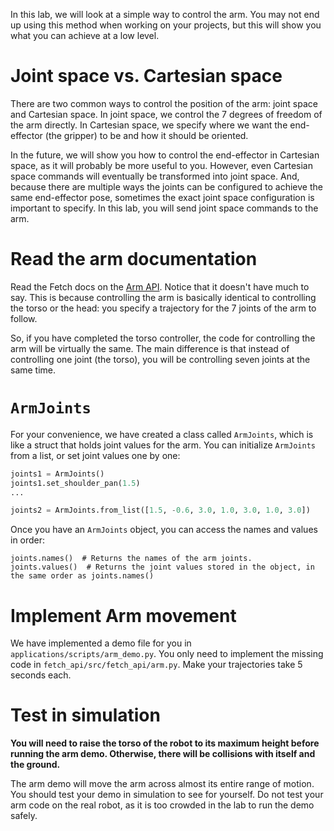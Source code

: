 In this lab, we will look at a simple way to control the arm.
You may not end up using this method when working on your projects, but this will show you what you can achieve at a low level.

# Joint space vs. Cartesian space
There are two common ways to control the position of the arm: joint space and Cartesian space.
In joint space, we control the 7 degrees of freedom of the arm directly.
In Cartesian space, we specify where we want the end-effector (the gripper) to be and how it should be oriented.

In the future, we will show you how to control the end-effector in Cartesian space, as it will probably be more useful to you.
However, even Cartesian space commands will eventually be transformed into joint space.
And, because there are multiple ways the joints can be configured to achieve the same end-effector pose, sometimes the exact joint space configuration is important to specify.
In this lab, you will send joint space commands to the arm.

# Read the arm documentation
Read the Fetch docs on the [Arm API](http://docs.fetchrobotics.com/api_overview.html#arm-and-torso).
Notice that it doesn't have much to say.
This is because controlling the arm is basically identical to controlling the torso or the head: you specify a trajectory for the 7 joints of the arm to follow.

So, if you have completed the torso controller, the code for controlling the arm will be virtually the same.
The main difference is that instead of controlling one joint (the torso), you will be controlling seven joints at the same time.

# `ArmJoints`
For your convenience, we have created a class called `ArmJoints`, which is like a struct that holds joint values for the arm.
You can initialize `ArmJoints` from a list, or set joint values one by one:
```py
joints1 = ArmJoints()
joints1.set_shoulder_pan(1.5)
...

joints2 = ArmJoints.from_list([1.5, -0.6, 3.0, 1.0, 3.0, 1.0, 3.0])
```

Once you have an `ArmJoints` object, you can access the names and values in order:
```
joints.names()  # Returns the names of the arm joints.
joints.values()  # Returns the joint values stored in the object, in the same order as joints.names()
```

# Implement Arm movement
We have implemented a demo file for you in `applications/scripts/arm_demo.py`.
You only need to implement the missing code in `fetch_api/src/fetch_api/arm.py`.
Make your trajectories take 5 seconds each.

# Test in simulation
**You will need to raise the torso of the robot to its maximum height before running the arm demo.
Otherwise, there will be collisions with itself and the ground.**

The arm demo will move the arm across almost its entire range of motion.
You should test your demo in simulation to see for yourself.
Do not test your arm code on the real robot, as it is too crowded in the lab to run the demo safely.